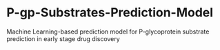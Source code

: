 # P-gp-Substrates-Prediction-Model
Machine Learning-based prediction model for P-glycoprotein substrate prediction in early stage drug discovery
